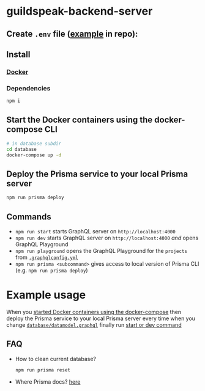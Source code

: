 # guildspeak-backend-server

## Create `.env` file ([example](./.env.example) in repo):

## Install

### [Docker](https://www.docker.com/get-started)

### Dependencies

```bash
npm i
```

## Start the Docker containers using the docker-compose CLI

```bash
# in database subdir
cd database
docker-compose up -d
```

## Deploy the Prisma service to your local Prisma server

```bash
npm run prisma deploy
```

## Commands

* `npm run start` starts GraphQL server on `http://localhost:4000`
* `npm run dev` starts GraphQL server on `http://localhost:4000` _and_ opens GraphQL Playground
* `npm run playground` opens the GraphQL Playground for the `projects` from [`.graphqlconfig.yml`](./.graphqlconfig.yml)
* `npm run prisma <subcommand>` gives access to local version of Prisma CLI (e.g. `npm run prisma deploy`)

# Example usage

When you [started Docker containers using the docker-compose](#Start-the-Docker-containers-using-the-docker-compose-CLI) then deploy the Prisma service to your local Prisma server every time when you change  [`database/datamodel.graphql`](./database/datamodel.graphql) finally run [start or dev command](#Commands)

## FAQ
-  How to clean current database?
    ```bash
    npm run prisma reset
    ```
-  Where Prisma docs? [here](https://www.prisma.io/docs)
